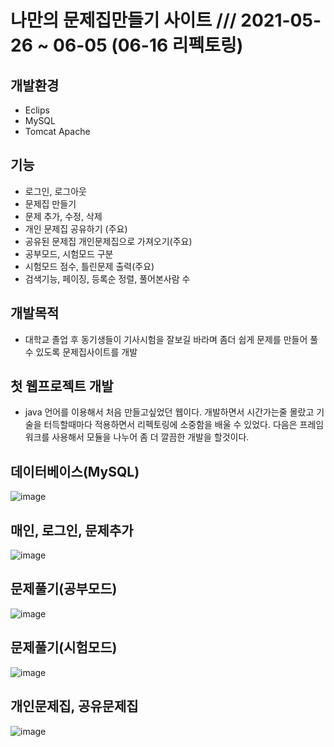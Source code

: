 # 나만의 문제집만들기 사이트 /// 2021-05-26 ~ 06-05 (06-16 리펙토링)
## 개발환경
 - Eclips
 - MySQL
 - Tomcat Apache
 ## 기능
  - 로그인, 로그아웃
  - 문제집 만들기
  - 문제 추가, 수정, 삭제
  - 개인 문제집 공유하기 (주요)
  - 공유된 문제집 개인문제집으로 가져오기(주요)
  - 공부모드, 시험모드 구분
  - 시험모드 점수, 틀린문제 출력(주요)
  - 검색기능, 페이징, 등록순 정렬, 풀어본사람 수
  
  ## 개발목적
   - 대학교 졸업 후 동기생들이 기사시험을 잘보길 바라며 좀더 쉽게 문제를 만들어 풀 수 있도록 문제집사이트를 개발

## 첫 웹프로젝트 개발
  * java 언어를 이용해서 처음 만들고싶었던 웹이다. 개발하면서 시간가는줄 몰랐고 기술을 터득할때마다 적용하면서 리펙토링에 소중함을 배울 수 있었다.
  다음은 프레임워크를 사용해서 모듈을 나누어 좀 더 깔끔한 개발을 할것이다.
  
  
## 데이터베이스(MySQL)

![image](https://user-images.githubusercontent.com/64072136/121827558-73663a80-ccf7-11eb-9faa-1d7a9973f5f0.png)
  
## 매인, 로그인, 문제추가  
![image](https://user-images.githubusercontent.com/64072136/120912681-2b7a5e80-c6cc-11eb-9e3d-8c40c453bcda.png)

## 문제풀기(공부모드)
  
 ![image](https://user-images.githubusercontent.com/64072136/120912943-68475500-c6ce-11eb-96d0-7c965d376afa.png)

## 문제풀기(시험모드)
![image](https://user-images.githubusercontent.com/64072136/120913523-a8a8d200-c6d2-11eb-9c9b-774921a95d63.png)

## 개인문제집, 공유문제집
![image](https://user-images.githubusercontent.com/64072136/120913892-587f3f00-c6d5-11eb-85a9-af6caaed2733.png)


  
